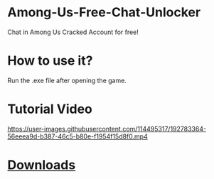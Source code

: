 # Among-Us-Free-Chat-Unlocker
Chat in Among Us Cracked Account for free!

# How to use it?
Run the .exe file after opening the game.

# Tutorial Video
https://user-images.githubusercontent.com/114495317/192783364-56eeea9d-b387-46c5-b80e-f1954f15d8f0.mp4

# [Downloads](https://github.com/mehsain/Among-Us-Free-Chat-Unlocker/releases/tag/v0.1)
